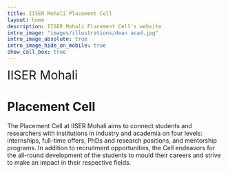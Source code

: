 ```yaml
---
title: IISER Mohali Placement Cell
layout: home
description: IISER Mohali Placement Cell's website
intro_image: "images/illustrations/dean acad.jpg"
intro_image_absolute: true
intro_image_hide_on_mobile: true
show_call_box: true
---
```


<span style="font-size: 2em;">IISER Mohali</span>
# Placement Cell

The Placement Cell at IISER Mohali aims to connect students and researchers with institutions in industry and academia on four levels: internships, full-time offers, PhDs and research positions, and mentorship programs. In addition to recruitment opportunities, the Cell endeavors for the all-round development of the students to mould their careers and strive to make an impact in their respective fields.



